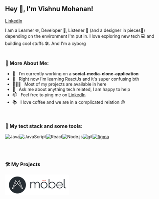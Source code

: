## Hey 👋, I'm Vishnu Mohanan!
<a href='https://www.linkedin.com/in/vishnu-mohan-470971179'><img align='left' height='18px'/>LinkedIn</a>


I am a Learner 🌐, Developer 📱, Listener 🤖 (and a designer in pieces🎨) depending on the environment I'm put in. I love exploring new tech 💻 and building cool stuffs 🛠️. And I'm a cyborg 
<br/>
<br/>


### 🧐 More About Me:

- 🔭 &nbsp; I’m currently working on a **social-media-clone-application**
- 🌱 &nbsp; Right now I'm learning ReactJs and it's super confusing bth
- 👨🏻‍💻 &nbsp; Most of my projects are available in here
- 💬 &nbsp; Ask me about anything tech related, I am happy to help
- 📫 &nbsp; Feel free to ping me on [LinkedIn](https://www.linkedin.com/in/vishnu-mohan-470971179)
- 📚 &nbsp; I love coffee and we are in a complicated relation :stuck_out_tongue:

<br>

### 🔨 My tect stack and some tools:
<a href="https://www.java.com" target="_blank"><img align="left" alt="Java" height ="42px" src="https://raw.githubusercontent.com/rahul-jha98/github_readme_icons/main/language_and_tools/square/java/java.svg"></a>
<a href="https://developer.mozilla.org/en-US/docs/Web/JavaScript" target="_blank"> <img align="left" alt="JavaScript" height ="42px"  src="https://raw.githubusercontent.com/rahul-jha98/github_readme_icons/main/language_and_tools/square/javascript/javascript.svg"> </a>
<a href="https://reactjs.org/" target="_blank"> <img align="left" alt="React" height ="42px" src="https://raw.githubusercontent.com/rahul-jha98/github_readme_icons/main/language_and_tools/square/react/react.svg"></a>
<a href="https://nodejs.org" target="_blank"><img align="left" alt="Node.js" height ="42px" src="https://raw.githubusercontent.com/rahul-jha98/github_readme_icons/main/language_and_tools/square/node/node.svg"></a>
<a href="https://git-scm.com/" target="_blank"> <img src="https://raw.githubusercontent.com/rahul-jha98/github_readme_icons/main/language_and_tools/square/git-scm/git-scm.svg" align="left" alt="git" height='42px'/> </a>
<a href="https://www.figma.com/" target="_blank"> <img src="https://raw.githubusercontent.com/rahul-jha98/github_readme_icons/main/language_and_tools/square/figma/figma.svg" alt="figma" height='42px'/> </a>

<br>


<br>

### 🛠️ My Projects
<a href="https://vishwasam.com" target="_blank"> <img alt="artistify" src="logo-2.png" height="68" align="left"> </a>